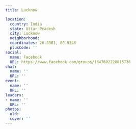 ```yaml
---
title: Lucknow

location:
  country: India
  state: Uttar Pradesh
  city: Lucknow
  neighborhood: 
  coordinates: 26.8381, 80.9346
  plusCode: ''
social:
  name: Facebook
  URL: https://www.facebook.com/groups/1647602228815736
chat:
  name: ''
  URL: ''
event:
  name: ''
  URL: ''
leaders:
- name: ''
  URL: ''
photos:
  old: 
  cover: ''
---
```

